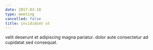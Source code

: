 ```yaml
---
date: 2017-03-18
type: meeting
cancelled: false
title: incididunt ut
---
```

velit deserunt et adipiscing magna pariatur. dolor aute consectetur ad cupidatat sed consequat.